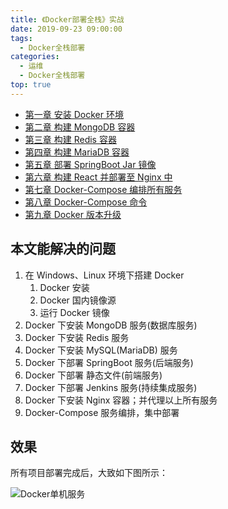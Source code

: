 ```yaml
---
title: 《Docker部署全栈》实战
date: 2019-09-23 09:00:00
tags:
  - Docker全栈部署
categories:
  - 运维
  - Docker全栈部署
top: true
---
```


- [第一章 安装 Docker 环境](/2019/09/24/读书笔记/《Docker全栈项目部署》/1.Docker/index.html)
- [第二章 构建 MongoDB 容器](/2019/09/23/读书笔记/《Docker全栈项目部署》/2.MongoDB/index.html)
- [第三章 构建 Redis 容器](/2019/09/22/读书笔记/《Docker全栈项目部署》/3.Redis/index.html)
- [第四章 构建 MariaDB 容器](/2019/09/21/读书笔记/《Docker全栈项目部署》/4.MariaDB/index.html)
- [第五章 部署 SpringBoot Jar 镜像](/2019/09/20/读书笔记/《Docker全栈项目部署》/5.SpringBoot/index.html)
- [第六章 构建 React 并部署至 Nginx 中](/2019/09/19/读书笔记/《Docker全栈项目部署》/6.Nginx/index.html)
- [第七章 Docker-Compose 编排所有服务](/2019/09/18/读书笔记/《Docker全栈项目部署》/7.Docker-Compose/index.html)
- [第八章 Docker-Compose 命令](/2019/09/17/读书笔记/《Docker全栈项目部署》/8.DC命令/index.html)
- [第九章 Docker 版本升级](/2019/09/16/读书笔记/《Docker全栈项目部署》/9.Docker版本升级/index.html)

<!-- More -->

## 本文能解决的问题

1. 在 Windows、Linux 环境下搭建 Docker
   1. Docker 安装
   2. Docker 国内镜像源
   3. 运行 Docker 镜像
2. Docker 下安装 MongoDB 服务(数据库服务)
3. Docker 下安装 Redis 服务
4. Docker 下安装 MySQL(MariaDB) 服务
5. Docker 下部署 SpringBoot 服务(后端服务)
6. Docker 下部署 静态文件(前端服务)
7. Docker 下部署 Jenkins 服务(持续集成服务)
8. Docker 下安装 Nginx 容器；并代理以上所有服务
9. Docker-Compose 服务编排，集中部署

## 效果

所有项目部署完成后，大致如下图所示：

![Docker单机服务](https://i.loli.net/2019/09/24/sGQzv4oBC9cyTN2.png)
